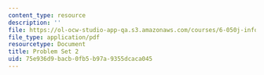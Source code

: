 ```yaml
---
content_type: resource
description: ''
file: https://ol-ocw-studio-app-qa.s3.amazonaws.com/courses/6-050j-information-and-entropy-spring-2008/75e936d9bacb0fb5b97a9355dcaca045_MIT6_050JS08_ps_02.pdf
file_type: application/pdf
resourcetype: Document
title: Problem Set 2
uid: 75e936d9-bacb-0fb5-b97a-9355dcaca045
---
```

